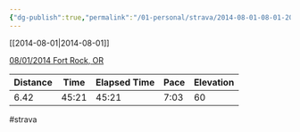 ```yaml
---
{"dg-publish":true,"permalink":"/01-personal/strava/2014-08-01-08-01-2014-fort-rock-or/"}
---
```



[[2014-08-01\|2014-08-01]]

[08/01/2014 Fort Rock, OR](https://www.strava.com/activities/174556216)

| Distance | Time  | Elapsed Time | Pace | Elevation |
| -------- | ----- | ------------ | ---- | --------- |
| 6.42     | 45:21 | 45:21        | 7:03 | 60        |




#strava
